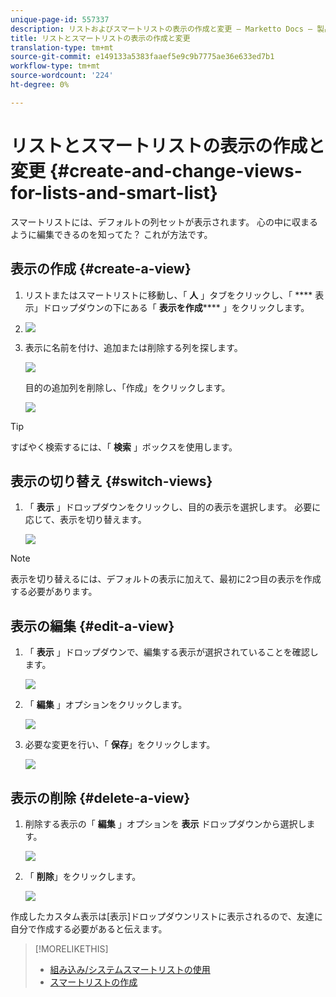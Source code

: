 ```yaml
---
unique-page-id: 557337
description: リストおよびスマートリストの表示の作成と変更 — Marketto Docs — 製品ドキュメント
title: リストとスマートリストの表示の作成と変更
translation-type: tm+mt
source-git-commit: e149133a5383faaef5e9c9b7775ae36e633ed7b1
workflow-type: tm+mt
source-wordcount: '224'
ht-degree: 0%

---
```



# リストとスマートリストの表示の作成と変更 {#create-and-change-views-for-lists-and-smart-list}

スマートリストには、デフォルトの列セットが表示されます。 心の中に収まるように編集できるのを知ってた？ これが方法です。

## 表示の作成 {#create-a-view}

1. リストまたはスマートリストに移動し、「 **人** 」タブをクリックし、「 **** 表示」ドロップダウンの下にある「 **表示を作成****** 」をクリックします。
1. ![](assets/smartlist-createview.png)

1. 表示に名前を付け、追加または削除する列を探します。

   ![](assets/image2014-9-12-11-3a23-3a53.png)

   目的の追加列を削除し、「作成」をクリックします。

   ![](assets/image2014-9-12-11-3a24-3a7.png)

>[!TIP]
>
>すばやく検索するには、「 **検索** 」ボックスを使用します。

## 表示の切り替え {#switch-views}

1. 「 **表示** 」ドロップダウンをクリックし、目的の表示を選択します。 必要に応じて、表示を切り替えます。

   ![](assets/smartlist-customviewchoose.png)

>[!NOTE]
>
> 表示を切り替えるには、デフォルトの表示に加えて、最初に2つ目の表示を作成する必要があります。

## 表示の編集 {#edit-a-view}

1. 「 **表示** 」ドロップダウンで、編集する表示が選択されていることを確認します。

   ![](assets/smartlist-customviewchoose.png)

1. 「 **編集** 」オプションをクリックします。

   ![](assets/smartlist-editcustomview.png)

1. 必要な変更を行い、「 **保存**」をクリックします。

   ![](assets/image2014-9-12-11-3a27-3a19.png)



## 表示の削除 {#delete-a-view}

1. 削除する表示の「 **編集** 」オプションを **表示** ドロップダウンから選択します。

   ![](assets/smartlist-editcustomview.png)

1. 「 **削除**」をクリックします。

   ![](assets/image2014-9-12-11-3a27-3a39.png)

作成したカスタム表示は[表示]ドロップダウンリストに表示されるので、友達に自分で作成する必要があると伝えます。

>[!MORELIKETHIS]
>
>* [組み込み/システムスマートリストの使用](use-built-in-system-smart-lists.md)
>* [スマートリストの作成](../../../../product-docs/core-marketo-concepts/smart-lists-and-static-lists/creating-a-smart-list/create-a-smart-list.md)

>



